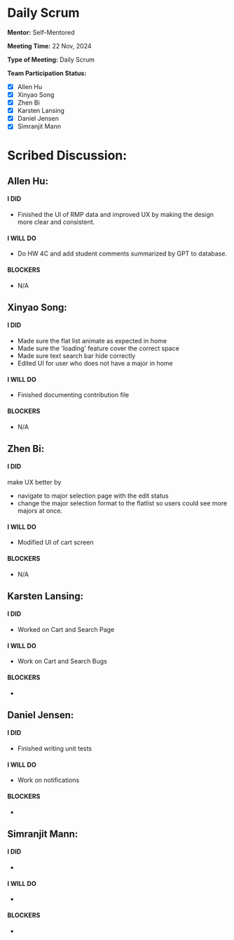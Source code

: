 # Daily Scrum

**Mentor:** Self-Mentored

**Meeting Time:** 22 Nov, 2024

**Type of Meeting:** Daily Scrum

**Team Participation Status:** 
- [x] Allen Hu 
- [x] Xinyao Song 
- [x] Zhen Bi 
- [x] Karsten Lansing 
- [x] Daniel Jensen 
- [x] Simranjit Mann 

# **Scribed Discussion:**

## **Allen Hu:**  
#### **I DID**  
- Finished the UI of RMP data and improved UX by making the design more clear and consistent. 

#### **I WILL DO**  
- Do HW 4C and add student comments summarized by GPT to database. 

#### **BLOCKERS**  
- N/A

## **Xinyao Song:**  
#### **I DID**  
- Made sure the flat list animate as expected in home
- Made sure the 'loading' feature cover the correct space
- Made sure text search bar hide correctly
- Edited UI for user who does not have a major in home

#### **I WILL DO**  
- Finished documenting contribution file 

#### **BLOCKERS**  
- N/A

## **Zhen Bi:**  
#### **I DID**  
make UX better by
  - navigate to major selection page with the edit status
  - change the major selection format to the flatlist so users could see more majors at once.

#### **I WILL DO**  
- Modified UI of cart screen

#### **BLOCKERS**  
- N/A

## **Karsten Lansing:**  
#### **I DID**  
- Worked on Cart and Search Page

#### **I WILL DO**  
- Work on Cart and Search Bugs

#### **BLOCKERS**  
- 

## **Daniel Jensen:**  
#### **I DID**  
- Finished writing unit tests

#### **I WILL DO**  
- Work on notifications

#### **BLOCKERS**  
-

## **Simranjit Mann:**  
#### **I DID**  
- 

#### **I WILL DO**  
- 

#### **BLOCKERS**  
-
